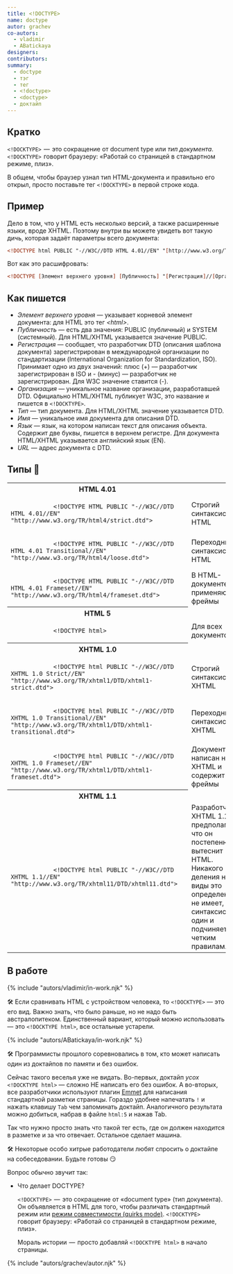 ```yaml
---
title: <!DOCTYPE>
name: doctype
autor: grachev
co-autors:
  - vladimir
  - ABatickaya
designers:
contributors:
summary:
  - doctype
  - тэг
  - тег
  - <!doctype>
  - <doctype>
  - доктайп
---
```


## Кратко

`<!DOCKTYPE>`  —  это сокращение от document type или _тип документа_. `<!DOCKTYPE>`  говорит браузеру: «Работай со страницей в стандартном режиме, плиз».

В общем, чтобы браузер узнал тип HTML-документа и правильно его открыл, просто поставьте тег `<!DOCKTYPE>` в первой строке кода.

## Пример

Дело в том, что у HTML есть несколько версий, а также расширенные языки, вроде XHTML. Поэтому внутри вы можете увидеть вот такую дичь, которая задаёт параметры всего документа:

```html
<!DOCTYPE html PUBLIC "-//W3C//DTD HTML 4.01//EN" "[http://www.w3.org/TR/html4/strict.dtd](http://www.w3.org/TR/html4/strict.dtd)">
```

Вот как это расшифровать:

```html
<!DOCTYPE [Элемент верхнего уровня] [Публичность] "[Регистрация]//[Организация]//[Тип] [Имя]//[Язык]" "[URL]">
```

## Как пишется

- <em>Элемент верхнего уровня</em> — указывает корневой элемент документа: для HTML это тег <em>&lt;html&gt;</em>.
- <em>Публичность</em> — есть два значения: PUBLIC (публичный) и SYSTEM (системный). Для HTML/XHTML указывается значение PUBLIC.
- <em>Регистрация</em> — сообщает, что разработчик DTD (описания шаблона документа) зарегистрирован в международной организации по стандартизации (International Organization for Standardization, ISO). Принимает одно из двух значений: плюс (+) — разработчик зарегистрирован в ISO и - (минус) — разработчик не зарегистрирован. Для W3C значение ставится (-).
- <em>Организация</em> — уникальное название организации, разработавшей DTD. Официально HTML/XHTML публикует W3C, это название и пишется в `<!DOCKTYPE>`.
- <em>Тип</em> — тип документа. Для HTML/XHTML значение указывается DTD.
- <em>Имя</em> — уникальное имя документа для описания DTD.
- <em>Язык</em> — язык, на котором написан текст для описания объекта. Содержит две буквы, пишется в верхнем регистре. Для документа HTML/XHTML указывается английский язык (EN).
- <em>URL</em> — адрес документа с DTD.

## Типы 🤖

<table class="table">
    <tr>
        <th colspan="2">
            HTML 4.01
        </th>
    </tr>
    <tr>
        <td class="table__item table__item_half"><code>
            &lt;!DOCTYPE HTML PUBLIC "-//W3C//DTD HTML 4.01//EN" "http://www.w3.org/TR/html4/strict.dtd"&gt;
        </code><td>
        <td class="table__item table__item_half">Строгий синтаксис HTML</td>
    <tr>
    <tr>
        <td class="table__item table__item_half"><code>
            &lt;!DOCTYPE HTML PUBLIC "-//W3C//DTD HTML 4.01 Transitional//EN" "http://www.w3.org/TR/html4/loose.dtd"&gt;
        </code><td>
        <td class="table__item table__item_half">Переходный синтаксис HTML</td>
    <tr>
    <tr>
        <td class="table__item table__item_half"><code>
            &lt;!DOCTYPE HTML PUBLIC "-//W3C//DTD HTML 4.01 Frameset//EN" "http://www.w3.org/TR/html4/frameset.dtd"&gt;
        </code><td>
        <td class="table__item table__item_half">В HTML-документе применяются фреймы</td>
    <tr>
    <tr>
        <th colspan="2">
            HTML 5
        </th>
    </tr>
    <tr>
        <td class="table__item table__item_half"><code>
            &lt;!DOCTYPE html&gt;
        </code><td>
        <td class="table__item table__item_half">Для всех документов</td>
    <tr>
    <tr>
        <th colspan="2">
            XHTML 1.0
        </th>
    </tr>
    <tr>
        <td class="table__item table__item_half"><code>
            &lt;!DOCTYPE html PUBLIC "-//W3C//DTD XHTML 1.0 Strict//EN" "http://www.w3.org/TR/xhtml1/DTD/xhtml1-strict.dtd"&gt;
        </code><td>
        <td class="table__item table__item_half">Строгий синтаксис XHTML</td>
    <tr>
    <tr>
        <td class="table__item table__item_half"><code>
            &lt;!DOCTYPE html PUBLIC "-//W3C//DTD XHTML 1.0 Transitional//EN" "http://www.w3.org/TR/xhtml1/DTD/xhtml1-transitional.dtd"&gt;
        </code><td>
        <td class="table__item table__item_half">Переходный синтаксис XHTML</td>
    <tr>
    <tr>
        <td class="table__item table__item_half"><code>
            &lt;!DOCTYPE html PUBLIC "-//W3C//DTD XHTML 1.0 Frameset//EN" "http://www.w3.org/TR/xhtml1/DTD/xhtml1-frameset.dtd"&gt;
        </code><td>
        <td class="table__item table__item_half">Документ написан на XHTML и содержит фреймы</td>
    <tr>
    <tr>
        <th colspan="2">
            XHTML 1.1
        </th>
    </tr>
    <tr>
        <td class="table__item table__item_half"><code>
            &lt;!DOCTYPE html PUBLIC "-//W3C//DTD XHTML 1.1//EN" "http://www.w3.org/TR/xhtml11/DTD/xhtml11.dtd"&gt;
        </code><td>
        <td class="table__item table__item_half">Разработчики XHTML 1.1 предполагают, что он постепенно вытеснит HTML. Никакого деления на виды это определение не имеет, синтаксис один и подчиняется четким правилам.</td>
    <tr>
</table>

## В работе

{% include "autors/vladimir/in-work.njk" %}

🛠 Если сравнивать HTML с устройством человека, то `<!DOCKTYPE>` — это его вид. Важно знать, что было раньше, но не надо быть австралопитеком. Единственный вариант, который можно использовать — это `<!DOCKTYPE html>`, все остальные устарели.

{% include "autors/ABatickaya/in-work.njk" %}

🛠 Программисты прошлого соревновались в том, кто может написать один из доктайпов по памяти и без ошибок.

Сейчас такого веселья уже не видать. Во-первых, доктайп <i>усох</i> `<!DOCKTYPE html>` — сложно НЕ написать его без ошибок. А во-вторых, все разработчики используют плагин [Emmet](https://emmet.io/) для написания стандартной разметки страницы. Гораздо удобнее напечатать `!` и нажать клавишу `Tab` чем запоминать доктайп. Аналогичного результата можно добиться, набрав в файле `html:5` и нажав Tab.

Так что нужно просто знать что такой тег есть, где он должен находится в разметке и за что отвечает. Остальное сделает машина.

🛠 Некоторые особо хитрые работодатели любят спросить о доктайпе на собеседовании. Будьте готовы 😏

Вопрос обычно звучит так:

- Что делает DOCTYPE?

  `<!DOCKTYPE>`  —  это сокращение от «document type» (тип документа). Он объявляется в HTML для того, чтобы различать стандартный режим или [режим совместимости (quirks mode)](https://quirks.spec.whatwg.org/#history). `<!DOCKTYPE>`  говорит браузеру: «Работай со страницей в стандартном режиме, плиз».

  Мораль истории  —  просто добавляй `<!DOCKTYPE html>` в начало страницы.

{% include "autors/grachev/autor.njk" %}
